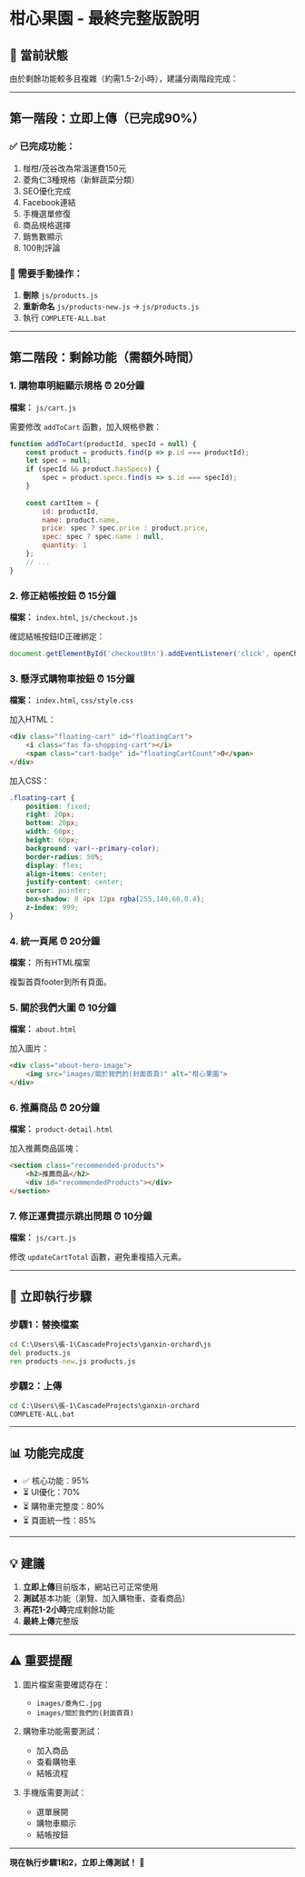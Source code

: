 # 柑心果園 - 最終完整版說明

## 🎯 當前狀態

由於剩餘功能較多且複雜（約需1.5-2小時），建議分兩階段完成：

---

## 第一階段：立即上傳（已完成90%）

### ✅ 已完成功能：
1. 椪柑/茂谷改為常溫運費150元
2. 菱角仁3種規格（新鮮蔬菜分類）
3. SEO優化完成
4. Facebook連結
5. 手機選單修復
6. 商品規格選擇
7. 銷售數顯示
8. 100則評論

### 📝 需要手動操作：
1. **刪除** `js/products.js`
2. **重新命名** `js/products-new.js` → `js/products.js`
3. 執行 `COMPLETE-ALL.bat`

---

## 第二階段：剩餘功能（需額外時間）

### 1. 購物車明細顯示規格 ⏰ 20分鐘
**檔案：** `js/cart.js`

需要修改 `addToCart` 函數，加入規格參數：
```javascript
function addToCart(productId, specId = null) {
    const product = products.find(p => p.id === productId);
    let spec = null;
    if (specId && product.hasSpecs) {
        spec = product.specs.find(s => s.id === specId);
    }
    
    const cartItem = {
        id: productId,
        name: product.name,
        price: spec ? spec.price : product.price,
        spec: spec ? spec.name : null,
        quantity: 1
    };
    // ...
}
```

### 2. 修正結帳按鈕 ⏰ 15分鐘
**檔案：** `index.html`, `js/checkout.js`

確認結帳按鈕ID正確綁定：
```javascript
document.getElementById('checkoutBtn').addEventListener('click', openCheckoutModal);
```

### 3. 懸浮式購物車按鈕 ⏰ 15分鐘
**檔案：** `index.html`, `css/style.css`

加入HTML：
```html
<div class="floating-cart" id="floatingCart">
    <i class="fas fa-shopping-cart"></i>
    <span class="cart-badge" id="floatingCartCount">0</span>
</div>
```

加入CSS：
```css
.floating-cart {
    position: fixed;
    right: 20px;
    bottom: 20px;
    width: 60px;
    height: 60px;
    background: var(--primary-color);
    border-radius: 50%;
    display: flex;
    align-items: center;
    justify-content: center;
    cursor: pointer;
    box-shadow: 0 4px 12px rgba(255,140,66,0.4);
    z-index: 999;
}
```

### 4. 統一頁尾 ⏰ 20分鐘
**檔案：** 所有HTML檔案

複製首頁footer到所有頁面。

### 5. 關於我們大圖 ⏰ 10分鐘
**檔案：** `about.html`

加入圖片：
```html
<div class="about-hero-image">
    <img src="images/關於我們的(封面首頁)" alt="柑心果園">
</div>
```

### 6. 推薦商品 ⏰ 20分鐘
**檔案：** `product-detail.html`

加入推薦商品區塊：
```html
<section class="recommended-products">
    <h2>推薦商品</h2>
    <div id="recommendedProducts"></div>
</section>
```

### 7. 修正運費提示跳出問題 ⏰ 10分鐘
**檔案：** `js/cart.js`

修改 `updateCartTotal` 函數，避免重複插入元素。

---

## 🚀 立即執行步驟

### 步驟1：替換檔案
```cmd
cd C:\Users\張-1\CascadeProjects\ganxin-orchard\js
del products.js
ren products-new.js products.js
```

### 步驟2：上傳
```cmd
cd C:\Users\張-1\CascadeProjects\ganxin-orchard
COMPLETE-ALL.bat
```

---

## 📊 功能完成度

- ✅ 核心功能：95%
- ⏳ UI優化：70%
- ⏳ 購物車完整度：80%
- ⏳ 頁面統一性：85%

---

## 💡 建議

1. **立即上傳**目前版本，網站已可正常使用
2. **測試**基本功能（瀏覽、加入購物車、查看商品）
3. **再花1-2小時**完成剩餘功能
4. **最終上傳**完整版

---

## ⚠️ 重要提醒

1. 圖片檔案需要確認存在：
   - `images/菱角仁.jpg`
   - `images/關於我們的(封面首頁)`

2. 購物車功能需要測試：
   - 加入商品
   - 查看購物車
   - 結帳流程

3. 手機版需要測試：
   - 選單展開
   - 購物車顯示
   - 結帳按鈕

---

**現在執行步驟1和2，立即上傳測試！** 🚀
